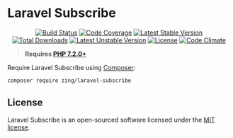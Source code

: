 # Laravel Subscribe
<p align="center">
<a href="https://github.com/zingimmick/laravel-subscribe/actions"><img src="https://github.com/zingimmick/laravel-subscribe/workflows/tests/badge.svg" alt="Build Status"></a>
<a href="https://codecov.io/gh/zingimmick/laravel-subscribe"><img src="https://codecov.io/gh/zingimmick/laravel-subscribe/branch/main/graph/badge.svg" alt="Code Coverage" /></a>
<a href="https://packagist.org/packages/zing/laravel-subscribe"><img src="https://poser.pugx.org/zing/laravel-subscribe/v/stable.svg" alt="Latest Stable Version"></a>
<a href="https://packagist.org/packages/zing/laravel-subscribe"><img src="https://poser.pugx.org/zing/laravel-subscribe/downloads" alt="Total Downloads"></a>
<a href="https://packagist.org/packages/zing/laravel-subscribe"><img src="https://poser.pugx.org/zing/laravel-subscribe/v/unstable.svg" alt="Latest Unstable Version"></a>
<a href="https://packagist.org/packages/zing/laravel-subscribe"><img src="https://poser.pugx.org/zing/laravel-subscribe/license" alt="License"></a>
<a href="https://codeclimate.com/github/zingimmick/laravel-subscribe/maintainability"><img src="https://api.codeclimate.com/v1/badges/68a450555e0ccf3ffa72/maintainability" alt="Code Climate" /></a>
</p>

> **Requires [PHP 7.2.0+](https://php.net/releases/)**

Require Laravel Subscribe using [Composer](https://getcomposer.org):

```bash
composer require zing/laravel-subscribe
```

## License

Laravel Subscribe is an open-sourced software licensed under the [MIT license](LICENSE).
